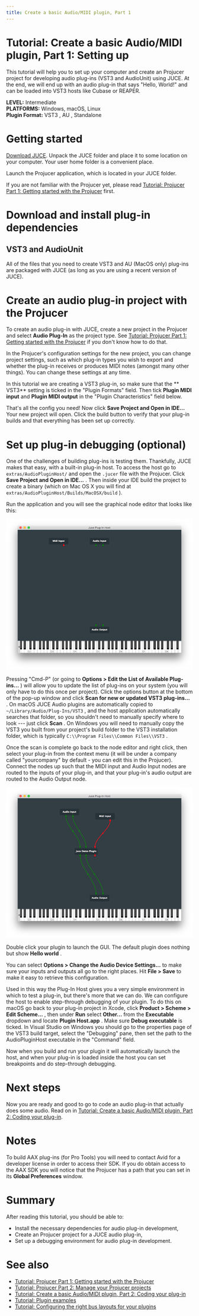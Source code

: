 ```yaml
---
title: Create a basic Audio/MIDI plugin, Part 1
---
```

# Tutorial: Create a basic Audio/MIDI plugin, Part 1: Setting up

This tutorial will help you to set up your computer and create an Projucer project for developing audio plug-ins (VST3 and AudioUnit) using JUCE. At the end, we will end up with an audio plug-in that says \"Hello, World!\" and can be loaded into VST3 hosts like Cubase or REAPER.

**LEVEL:** Intermediate<br/>
**PLATFORMS:** Windows, macOS, Linux<br/>
**Plugin Format:** VST3 , AU , Standalone

# Getting started

[Download JUCE](https://juce.com/download). Unpack the JUCE folder and place it to some location on your computer. Your user home folder is a convenient place.

Launch the Projucer application, which is located in your JUCE folder.

If you are not familiar with the Projucer yet, please read [Tutorial: Projucer Part 1: Getting started with the Projucer](/tutorials/tutorial_new_projucer_project/) first.

# Download and install plug-in dependencies

## VST3 and AudioUnit

All of the files that you need to create VST3 and AU (MacOS only) plug-ins are packaged with JUCE (as long as you are using a recent version of JUCE).

# Create an audio plug-in project with the Projucer

To create an audio plug-in with JUCE, create a new project in the Projucer and select **Audio Plug-In** as the project type. See [Tutorial: Projucer Part 1: Getting started with the Projucer](/tutorials/tutorial_new_projucer_project/) if you don\'t know how to do that.

In the Projucer's configuration settings for the new project, you can change project settings, such as which plug-in types you wish to export and whether the plug-in receives or produces MIDI notes (amongst many other things). You can change these settings at any time.

In this tutorial we are creating a VST3 plug-in, so make sure that the ** VST3** setting is ticked in the \"Plugin Formats\" field. Then tick **Plugin MIDI input** and **Plugin MIDI output** in the \"Plugin Characteristics\" field below.

That's all the config you need! Now click **Save Project and Open in IDE...** Your new project will open. Click the build button to verify that your plug-in builds and that everything has been set up correctly.

# Set up plug-in debugging (optional)

One of the challenges of building plug-ins is testing them. Thankfully, JUCE makes that easy, with a built-in plug-in host. To access the host go to `extras/AudioPluginHost/` and open the `.jucer` file with the Projucer. Click **Save Project and Open in IDE...** . Then inside your IDE build the project to create a binary (which on Mac OS X you will find at `extras/AudioPluginHost/Builds/MacOSX/build` ).

Run the application and you will see the graphical node editor that looks like this:

![](/_images/tutorial_create_projucer_basic_plugin_1.png "The JUCE plug-in host")

Pressing \"Cmd-P\" (or going to **Options \> Edit the List of Available Plug-ins...** ) will allow you to update the list of plug-ins on your system (you will only have to do this once per project). Click the options button at the bottom of the pop-up window and click **Scan for new or updated VST3 plug-ins...** . On macOS JUCE Audio plugins are automatically copied to `~/Library/Audio/Plug-Ins/VST3` , and the host application automatically searches that folder, so you shouldn't need to manually specify where to look --- just click **Scan** . On Windows you will need to manually copy the VST3 you built from your project's build folder to the VST3 installation folder, which is typically `C:\\Program Files\\Common Files\\VST3` .

Once the scan is complete go back to the node editor and right click, then select your plug-in from the context menu (it will be under a company called \"yourcompany\" by default - you can edit this in the Projucer). Connect the nodes up such that the MIDI input and Audio Input nodes are routed to the inputs of your plug-in, and that your plug-in's audio output are routed to the Audio Output node.

![](/_images/tutorial_create_projucer_basic_plugin_2.png "Making connections in the JUCE plug-in host")

Double click your plugin to launch the GUI. The default plugin does nothing but show **Hello world** .

You can select **Options \> Change the Audio Device Settings...** to make sure your inputs and outputs all go to the right places. Hit **File \> Save** to make it easy to retrieve this configuration.

Used in this way the Plug-In Host gives you a very simple environment in which to test a plug-in, but there's more that we can do. We can configure the host to enable step-through debugging of your plugin. To do this on macOS go back to your plug-in project in Xcode, click **Product \> Scheme \> Edit Scheme...** , then under **Run** select **Other...** from the **Executable** dropdown and locate **Plugin Host.app** . Make sure **Debug executable** is ticked. In Visual Studio on Windows you should go to the properties page of the VST3 build target, select the \"Debugging\" pane, then set the path to the AudioPluginHost executable in the \"Command\" field.

Now when you build and run your plugin it will automatically launch the host, and when your plug-in is loaded inside the host you can set breakpoints and do step-through debugging.

# Next steps

Now you are ready and good to go to code an audio plug-in that actually does some audio. Read on in [Tutorial: Create a basic Audio/MIDI plugin, Part 2: Coding your plug-in](/tutorials/tutorial_code_basic_plugin/).

# Notes

To build AAX plug-ins (for Pro Tools) you will need to contact Avid for a developer license in order to access their SDK. If you do obtain access to the AAX SDK you will notice that the Projucer has a path that you can set in its **Global Preferences** window.

# Summary

After reading this tutorial, you should be able to:

- Install the necessary dependencies for audio plug-in development,
- Create an Projucer project for a JUCE audio plug-in,
- Set up a debugging environment for audio plug-in development.

# See also

- [Tutorial: Projucer Part 1: Getting started with the Projucer](/tutorials/tutorial_new_projucer_project/)
- [Tutorial: Projucer Part 2: Manage your Projucer projects](/tutorials/tutorial_manage_projucer_project/)
- [Tutorial: Create a basic Audio/MIDI plugin, Part 2: Coding your plug-in](/tutorials/tutorial_code_basic_plugin/)
- [Tutorial: Plugin examples](/tutorials/tutorial_plugin_examples/)
- [Tutorial: Configuring the right bus layouts for your plugins](/tutorials/tutorial_audio_bus_layouts/)
